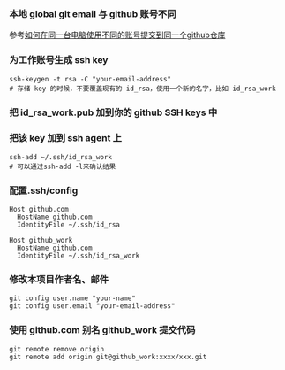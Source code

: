 ### 本地 global git email 与 github 账号不同

参考[如何在同一台电脑使用不同的账号提交到同一个github仓库](https://blog.csdn.net/kingson_wu/article/details/38960559)

### 为工作账号生成 ssh key
```
ssh-keygen -t rsa -C "your-email-address"
# 存储 key 的时候，不要覆盖现有的 id_rsa，使用一个新的名字，比如 id_rsa_work
```

### 把 id_rsa_work.pub 加到你的 github SSH keys 中

### 把该 key 加到 ssh agent 上
```
ssh-add ~/.ssh/id_rsa_work
# 可以通过ssh-add -l来确认结果
```

### 配置.ssh/config
```
Host github.com
  HostName github.com
  IdentityFile ~/.ssh/id_rsa
 
Host github_work
  HostName github.com
  IdentityFile ~/.ssh/id_rsa_work
```

### 修改本项目作者名、邮件
```
git config user.name "your-name"
git config user.email "your-email-address"
```

### 使用 github.com 别名 github_work 提交代码
```
git remote remove origin
git remote add origin git@github_work:xxxx/xxx.git
```


